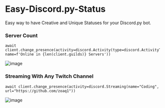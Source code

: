 # Easy-Discord.py-Status
Easy way to have Creative and Unique Statuses for your Discord.py bot.

### Server Count
```
await client.change_presence(activity=discord.Activity(type=discord.ActivityType.playing, name=f'Online in {len(client.guilds)} Servers'))
```
![image](https://user-images.githubusercontent.com/93454464/152406794-fc62d3f2-25e4-4666-a81d-381b55186f18.png)

### Streaming With Any Twitch Channel
```
await client.change_presence(activity=discord.Streaming(name="Coding", url="https://github.com/zoaq1"))
```
![image](https://user-images.githubusercontent.com/93454464/152407193-db507717-4ce3-4fbd-9950-98b4a151547e.png)
